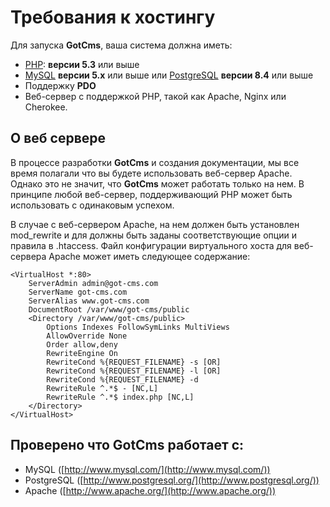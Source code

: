 # Требования к хостингу

Для запуска **GotCms**, ваша система должна иметь:

* [PHP](http://www.php.net/): **версии 5.3** или выше
* [MySQL](http://www.mysql.com/) **версии 5.x** или выше или [PostgreSQL](http://www.postgresql.org/) **версии 8.4** или выше
* Поддержку **PDO**
* Веб-сервер с поддержкой PHP, такой как Apache, Nginx или Cherokee.

## О веб сервере

В процессе разработки **GotCms** и создания документации, мы все время полагали что вы будете использовать веб-сервер Apache. Однако это не значит, что **GotCms** может работать только на нем. В принципе любой веб-сервер, поддерживающий PHP может быть использовать с одинаковым успехом.

В случае с веб-сервером Apache, на нем должен быть установлен mod_rewrite и для должны быть заданы соответствующие опции и правила в .htaccess. Файл конфигурации виртуального хоста для веб-сервера Apache может иметь следующее содержание:

```
<VirtualHost *:80>
    ServerAdmin admin@got-cms.com
    ServerName got-cms.com
    ServerAlias www.got-cms.com
    DocumentRoot /var/www/got-cms/public
    <Directory /var/www/got-cms/public>
        Options Indexes FollowSymLinks MultiViews
        AllowOverride None
        Order allow,deny
        RewriteEngine On
        RewriteCond %{REQUEST_FILENAME} -s [OR]
        RewriteCond %{REQUEST_FILENAME} -l [OR]
        RewriteCond %{REQUEST_FILENAME} -d
        RewriteRule ^.*$ - [NC,L]
        RewriteRule ^.*$ index.php [NC,L]
    </Directory>
</VirtualHost>
```

## Проверено что GotCms работает с:

* MySQL ([http://www.mysql.com/](http://www.mysql.com/))
* PostgreSQL ([http://www.postgresql.org/](http://www.postgresql.org/))
* Apache ([http://www.apache.org/](http://www.apache.org/))
